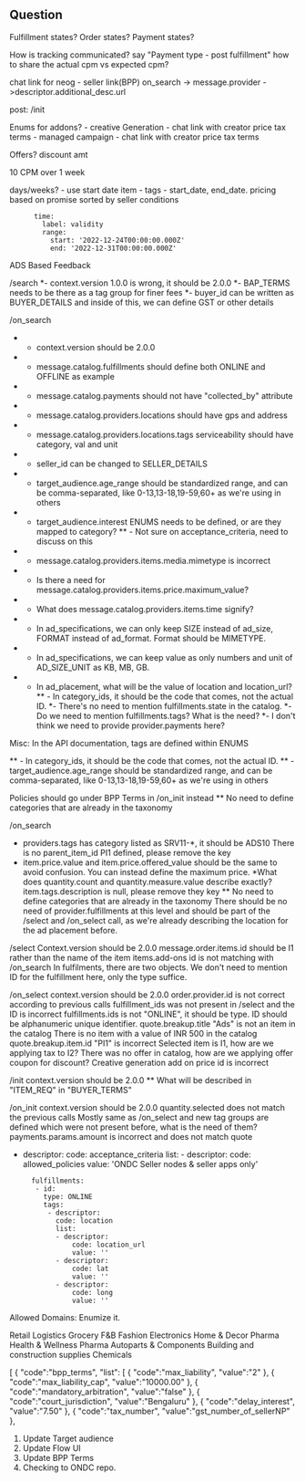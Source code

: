 ## Question #
Fulfillment states?
Order states?
Payment states?

How is tracking communicated?
say "Payment type - post fulfillment"
how to share the actual cpm vs expected cpm?

chat link for neog  - seller link(BPP)
on_search -> message.provider - >descriptor.additional_desc.url

post:
/init

Enums for addons?
    - creative Generation - chat link with creator
        price
        tax
        terms
    - managed campaign - chat link with creator
        price
        tax
        terms

Offers?
    discount amt



10 CPM over 1 week

days/weeks? - use start date
item - tags - start_date, end_date.
pricing based on promise sorted by seller conditions

          time:
            label: validity
            range:
              start: '2022-12-24T00:00:00.000Z'
              end: '2022-12-31T00:00:00.000Z'



ADS Based Feedback

/search
*- context.version 1.0.0 is wrong, it should be 2.0.0
*- BAP_TERMS needs to be there as a tag group for finer fees
*- buyer_id can be written as BUYER_DETAILS and inside of this, we can define GST or other details

/on_search
* - context.version should be 2.0.0
* - message.catalog.fulfillments should define both ONLINE and OFFLINE as example
* - message.catalog.payments should not have "collected_by" attribute
* - message.catalog.providers.locations should have gps and address
* - message.catalog.providers.locations.tags serviceability should have category, val and unit
* - seller_id can be changed to SELLER_DETAILS
* - target_audience.age_range should be standardized range, and can be comma-separated, like 0-13,13-18,19-59,60+ as we're using in others
* - target_audience.interest ENUMS needs to be defined, or are they mapped to category?
** - Not sure on acceptance_criteria, need to discuss on this 
* - message.catalog.providers.items.media.mimetype is incorrect
* - Is there a need for message.catalog.providers.items.price.maximum_value?
* - What does message.catalog.providers.items.time signify?
* - In ad_specifications, we can only keep SIZE instead of ad_size, FORMAT instead of ad_format. Format should be MIMETYPE.
* - In ad_specifications, we can keep value as only numbers and unit of AD_SIZE_UNIT as KB, MB, GB.
* - In ad_placement, what will be the value of location and location_url?
** - In category_ids, it should be the code that comes, not the actual ID.
*- There's no need to mention fulfillments.state in the catalog.
*- Do we need to mention fulfillments.tags? What is the need?
*- I don't think we need to provide provider.payments here?

Misc:
In the API documentation, tags are defined within ENUMS              

** - In category_ids, it should be the code that comes, not the actual ID.
** - target_audience.age_range should be standardized range, and can be comma-separated, like 0-13,13-18,19-59,60+ as we're using in others


Policies should go under BPP Terms in /on_init instead
** No need to define categories that are already in the taxonomy

/on_search
* providers.tags has category listed as SRV11-*, it should be ADS10
There is no parent_item_id PI1 defined, please remove the key
* item.price.value and item.price.offered_value should be the same to avoid confusion. You can instead define the maximum price.
*What does quantity.count and quantity.measure.value describe exactly?
item.tags.description is null, please remove they key
** No need to define categories that are already in the taxonomy
There should be no need of provider.fulfillments at this level and should be part of the /select and /on_select call, as we're already describing the location for the ad placement before.

/select
Context.version should be 2.0.0
message.order.items.id should be I1 rather than the name of the item
items.add-ons id is not matching with /on_search
In fulfilments, there are two objects. We don't need to mention ID for the fulfillment here, only the type suffice.

/on_select
context.version should be 2.0.0
order.provider.id is not correct according to previous calls
fulfillment_ids was not present in /select and the ID is incorrect
fulfillments.ids is not "ONLINE", it should be type. ID should be alphanumeric unique identifier.
quote.breakup.title "Ads" is not an item in the catalog
There is no item with a value of INR 500 in the catalog
quote.breakup.item.id "PI1" is incorrect
Selected item is I1, how are we applying tax to I2?
There was no offer in catalog, how are we applying offer coupon for discount?
Creative generation add on price id is incorrect

/init
context.version should be 2.0.0
** What will be described in "ITEM_REQ" in "BUYER_TERMS"

/on_init
context.version should be 2.0.0
quantity.selected does not match the previous calls
Mostly same as /on_select and new tag groups are defined which were not present before, what is the need of them?
payments.params.amount is incorrect and does not match quote




- descriptor:
            code: acceptance_criteria
          list:
          - descriptor:
              code: allowed_policies
            value: 'ONDC Seller nodes & seller apps only'


        fulfillments:
         - id: 
           type: ONLINE
           tags:
            - descriptor:
              code: location
              list:
              - descriptor:
                  code: location_url
                  value: ''
              - descriptor:
                  code: lat
                  value: ''
              - descriptor:
                  code: long
                  value: ''

Allowed Domains: Enumize it.


Retail
Logistics
Grocery
F&B
Fashion
Electronics
Home & Decor
Pharma
Health & Wellness
Pharma
Autoparts & Components
Building and construction supplies
Chemicals



  [
        {
          "code":"bpp_terms",
          "list":
          [
            {
              "code":"max_liability",
              "value":"2"
            },
            {
              "code":"max_liability_cap",
              "value":"10000.00"
            },
            {
              "code":"mandatory_arbitration",
              "value":"false"
            },
            {
              "code":"court_jurisdiction",
              "value":"Bengaluru"
            },
            {
              "code":"delay_interest",
              "value":"7.50"
            },
            {
              "code":"tax_number",
              "value":"gst_number_of_sellerNP"
            },



1. Update Target audience
2. Update Flow UI
3. Update BPP Terms
4. Checking to ONDC repo.



